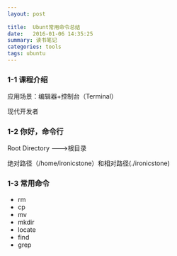 ```yaml
---
layout: post 
  
title:  Ubunt常用命令总结
date:   2016-01-06 14:35:25
summary: 读书笔记
categories: tools
tags: ubuntu
---
```


### 1-1 课程介绍
应用场景：编辑器+控制台（Terminal）

现代开发者
### 1-2 你好，命令行

Root Directory --->根目录

绝对路径（/home/ironicstone）和相对路径(./ironicstone)

### 1-3 常用命令

- rm
- cp
- mv
- mkdir
- locate
- find
- grep




